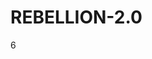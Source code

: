 # REBELLION-2.0                                                                                                          

6
